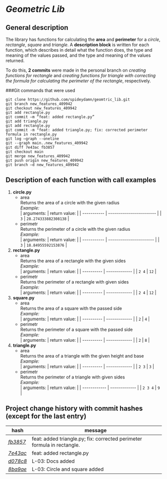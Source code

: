 # ***Geometric Lib***

## General description

The library has functions for calculating the **area** and **perimeter** for a *circle*, *rectangle*, *square* and *triangle*. A **description block** is written for each function, which describes in detail what the function does, the type and meaning of the values passed, and the type and meaning of the values returned.

To do this, **2 commits** were made in the personal branch on *creating functions for rectangle* and *creating functions for triangle with correcting the formula for calculating the perimeter of the rectangle*, respectively. 

###Git commands that were used
```
git clone https://github.com/spideydamn/geomtric_lib.git
git branch new_features_409942
git checkout new_features_409942
git add rectangle.py
git commit –m “feat: added rectangle.py”
git add triangle.py
git add rectangle.py
git commit -m "feat: added triangle.py; fix: corrected perimeter formula in rectangle.py
git log –graph --oneline
git --graph main..new_features_409942
git diff 7e43ac fb3857
git checkout main
git merge new_features_409942
git push origin new_features_409942
git branch –d new_features_409942
```


## Description of each function with call examples

1. **circle.py**
    - area  
        Returns the area of ​​a circle with the given radius  
        *Example:*  
        | arguments:  | return value:            |
        | ----------- | ------------------------ |
        | ```3```     | ```28.274333882308138``` |
    - perimetr  
        Returns the perimeter of a circle with the given radius  
        *Example:*  
        | arguments:  | return value:           |
        | ----------- | ----------------------- |
        | ```3```     | ```18.84955592153876``` | 
2. **rectangle.py**
    - area  
        Returns the area of ​​a rectangle with the given sides  
        *Example:*  
        | arguments: | return value: |
        | ---------- | ------------- |
        | ```2 4```  | ```12```      | 
    - perimetr  
        Returns the perimeter of a rectangle with given sides  
        *Example:*  
        | arguments: | return value: |
        | ---------- | ------------- |
        | ```2 4```  | ```12```      | 
3. **square.py**
    - area  
        Returns the area of ​​a square with the passed side  
        *Example:*  
        | arguments: | return value: |
        | ---------- | ------------- |
        | ```2```    | ```4```       | 
    - perimetr  
        Returns the perimeter of ​​a square with the passed side  
        *Example:*  
        | arguments: | return value: |
        | ---------- | ------------- |
        | ```2```    | ```8```       | 
4. **triangle.py**
    - area  
        Returns the area of ​​a triangle with the given height and base  
        *Example:*  
        | arguments: | return value: |
        | ---------- | ------------- |
        | ```2 3```  | ```3```       | 
    - perimetr  
        Returns the perimeter of a triangle with given sides  
        *Example:*  
        | arguments:   | return value: |
        | ------------ | ------------- |
        | ```2 3 4```  | ```9```       | 


## Project change history with commit hashes (except for the last entry)

| hash                                                                                                    | message                                                                 |
| ------------------------------------------------------------------------------------------------------- | ----------------------------------------------------------------------- |
| *[fb3857](https://github.com/spideydamn/geometric_lib/commit/fb3857bacb20cb46833fe1187e5787db07dce83b)* | feat: added triangle.py; fix: corrected perimeter formula in rectangle. |
| *[7e43ac](https://github.com/spideydamn/geometric_lib/commit/7e43ac9e544c228e8f4347defb2621e536ea6eb6)* | feat: added rectangle.py                                                |
| *[d078c8](https://github.com/spideydamn/geometric_lib/commit/d078c8d9ee6155f3cb0e577d28d337b791de28e2)* | L-03: Docs added                                                        |
| *[8ba9ae](https://github.com/spideydamn/geometric_lib/commit/8ba9aeb3cea847b63a91ac378a2a6db758682460)* |L-03: Circle and square added                                            |  
